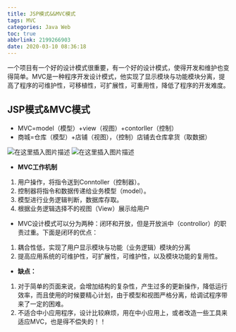 ```yaml
---
title: JSP模式&&MVC模式
tags: MVC
categories: Java Web
toc: true
abbrlink: 2199266903
date: 2020-03-10 08:36:18
---
```

一个项目有一个好的设计模式很重要，有一个好的设计模式，使得开发和维护也变得简单。MVC是一种程序开发设计模式，他实现了显示模块与功能模块分离，提高了程序的可维护性，可移植性，可扩展性，可重用性，降低了程序的开发难度。
<!--more-->

## JSP模式&MVC模式
- MVC=model（模型）+view（视图）+contorller（控制）
- 商城=仓库（模型）+店铺（视图），（控制）店铺去仓库拿货（取数据）


![在这里插入图片描述](https://img-blog.csdnimg.cn/20200323093038355.png?x-oss-process=image/watermark,type_ZmFuZ3poZW5naGVpdGk,shadow_10,text_aHR0cHM6Ly9ibG9nLmNzZG4ubmV0L3dlaXhpbl80NDg2MTM5OQ==,size_16,color_FFFFFF,t_70)
![在这里插入图片描述](https://img-blog.csdnimg.cn/20200323093051579.png?x-oss-process=image/watermark,type_ZmFuZ3poZW5naGVpdGk,shadow_10,text_aHR0cHM6Ly9ibG9nLmNzZG4ubmV0L3dlaXhpbl80NDg2MTM5OQ==,size_16,color_FFFFFF,t_70)

- **MVC工作机制**
1. 用户操作，将指令送到Conntoller（控制器）。
2. 控制器将指令和数据传递给业务模型（model）。
3. 模型进行业务逻辑判断，数据库存取。
4. 根据业务逻辑选择不的视图（View）展示给用户

- MVC设计模式可以分为两种：闭环和开放，但是开放派中（controllor）的职责过重。下面是闭环的优点：

1. 耦合性低，实现了用户显示模块与功能（业务逻辑）模块的分离
2. 提高应用系统的可维护性，可扩展性，可维护性，以及模块功能的复用性。

- **缺点：**
1. 对于简单的页面来说，会增加结构的复杂性，产生过多的更新操作，降低运行效率，而且使用的时候要精心计划，由于模型和视图严格分离，给调试程序带来了一定的困难。
2. 不适合中小应用程序，设计比较麻烦，用在中小应用上，或者改造一些工具来适应MVC，也是得不偿失的！！  